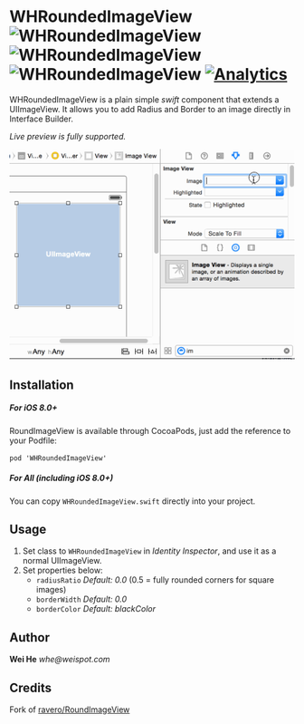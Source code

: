 # WHRoundedImageView ![WHRoundedImageView](https://img.shields.io/cocoapods/v/WHRoundedImageView.svg) ![WHRoundedImageView](https://img.shields.io/cocoapods/l/WHRoundedImageView.svg) ![WHRoundedImageView](https://img.shields.io/cocoapods/p/WHRoundedImageView.svg) [![Analytics](https://ga-beacon.appspot.com/UA-63284043-1/ddhhz/WHRoundedImageView?pixel)](https://github.com/ddhhz/WHRoundedImageView)

WHRoundedImageView is a plain simple _swift_ component that extends a UIImageView. It allows you to add Radius and Border to an image directly in Interface Builder.

*Live preview is fully supported.*

![WHRoundedImageView](WHRoundedImageViewDemo.gif "WHRoundedImageView")

## Installation
##### *For iOS 8.0+*
RoundImageView is available through CocoaPods, just add the reference to your Podfile:

```
pod 'WHRoundedImageView'
```

##### *For All* (including iOS 8.0+)
You can copy ```WHRoundedImageView.swift``` directly into your project.

## Usage
1. Set class to ```WHRoundedImageView``` in _Identity Inspector_, and use it as a normal UIImageView. 
2. Set properties below:
    - ```radiusRatio```  _Default: 0.0_ (0.5 = fully rounded corners for square images)
    - ```borderWidth```  _Default: 0.0_
    - ```borderColor```  _Default: blackColor_

## Author
**Wei He** _whe@weispot.com_

## Credits
Fork of [ravero/RoundImageView](https://github.com/ravero/RoundImageView)
